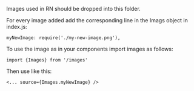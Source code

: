 Images used in RN should be dropped into this folder.

For every image added add the corresponding line in the Imags object in index.js:

	myNewImage: require('./my-new-image.png'),

To use the image as in your components import images as follows:

	import {Images} from '/images'
	
Then use like this:

	<... source={Images.myNewImage} />
